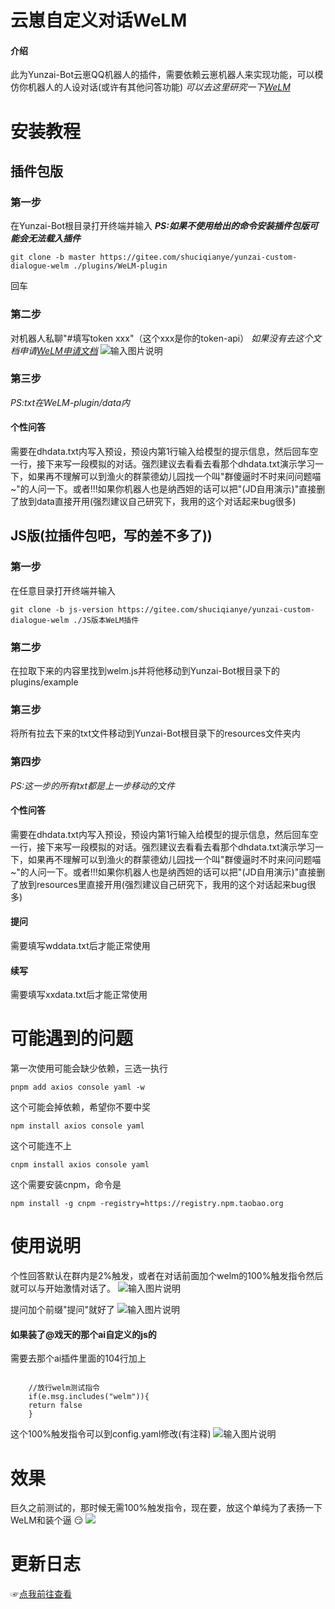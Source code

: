 # 云崽自定义对话WeLM
#### 介绍
此为Yunzai-Bot云崽QQ机器人的插件，需要依赖云崽机器人来实现功能，可以模仿你机器人的人设对话(或许有其他问答功能) _可以去这里研究一下[WeLM](https://welm.weixin.qq.com/docs/api/)_

# 安装教程

## 插件包版
### 第一步
在Yunzai-Bot根目录打开终端并输入   **_PS:如果不使用给出的命令安装插件包版可能会无法载入插件_**

```
git clone -b master https://gitee.com/shuciqianye/yunzai-custom-dialogue-welm ./plugins/WeLM-plugin
```
回车
### 第二步
对机器人私聊"#填写token xxx"（这个xxx是你的token-api） _如果没有去这个文档申请[WeLM申请文档](https://docs.qq.com/form/page/DUW1YVVJNbHpzV2No#/fill-detail)_ 
![输入图片说明](resources/tianxieyanshi.jpg)
### 第三步
_PS:txt在WeLM-plugin/data内_
#### 个性问答
需要在dhdata.txt内写入预设，预设内第1行输入给模型的提示信息，然后回车空一行，接下来写一段模拟的对话。强烈建议去看看去看那个dhdata.txt演示学习一下，如果再不理解可以到渔火的群蒙德幼儿园找一个叫"群傻逼时不时来问问题喵~"的人问一下。或者!!!如果你机器人也是纳西妲的话可以把"(JD自用演示)"直接删了放到data直接开用(强烈建议自己研究下，我用的这个对话起来bug很多)

## JS版(拉插件包吧，写的差不多了))
### 第一步
在任意目录打开终端并输入

```
git clone -b js-version https://gitee.com/shuciqianye/yunzai-custom-dialogue-welm ./JS版本WeLM插件
```
### 第二步
在拉取下来的内容里找到welm.js并将他移动到Yunzai-Bot根目录下的plugins/example
### 第三步
将所有拉去下来的txt文件移动到Yunzai-Bot根目录下的resources文件夹内
### 第四步
_PS:这一步的所有txt都是上一步移动的文件_
#### 个性问答
需要在dhdata.txt内写入预设，预设内第1行输入给模型的提示信息，然后回车空一行，接下来写一段模拟的对话。强烈建议去看看去看那个dhdata.txt演示学习一下，如果再不理解可以到渔火的群蒙德幼儿园找一个叫"群傻逼时不时来问问题喵~"的人问一下。或者!!!如果你机器人也是纳西妲的话可以把"(JD自用演示)"直接删了放到resources里直接开用(强烈建议自己研究下，我用的这个对话起来bug很多)
#### 提问
需要填写wddata.txt后才能正常使用
#### 续写
需要填写xxdata.txt后才能正常使用

# 可能遇到的问题
第一次使用可能会缺少依赖，三选一执行

```
pnpm add axios console yaml -w
```
这个可能会掉依赖，希望你不要中奖

```
npm install axios console yaml
```
这个可能连不上

```
cnpm install axios console yaml
```
这个需要安装cnpm，命令是

```
npm install -g cnpm -registry=https://registry.npm.taobao.org
```

# 使用说明
个性回答默认在群内是2%触发，或者在对话前面加个welm的100%触发指令然后就可以与开始激情对话了。
![输入图片说明](resources/gexinghuida.jpg)

提问加个前缀"提问"就好了
![输入图片说明](resources/tiwen.png)

#### 如果装了@戏天的那个ai自定义的js的
需要去那个ai插件里面的104行加上

```

    //放行welm测试指令
    if(e.msg.includes("welm")){
	return false
    }
```
这个100%触发指令可以到config.yaml修改(有注释)
![输入图片说明](resources/100%25chufa.jpg)

# 效果
巨久之前测试的，那时候无需100%触发指令，现在要，放这个单纯为了表扬一下WeLM和装个逼 :smirk: 
![](resources/biaoyangwelm.png)

# 更新日志
☞[点我前往查看](./UpdateLogs.md)